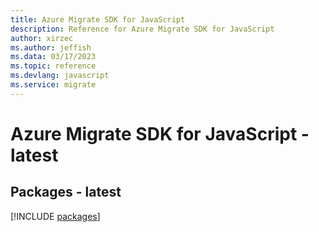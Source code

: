 ```yaml
---
title: Azure Migrate SDK for JavaScript
description: Reference for Azure Migrate SDK for JavaScript
author: xirzec
ms.author: jeffish
ms.data: 03/17/2023
ms.topic: reference
ms.devlang: javascript
ms.service: migrate
---
```

# Azure Migrate SDK for JavaScript - latest
## Packages - latest
[!INCLUDE [packages](migrate-index.md)]
